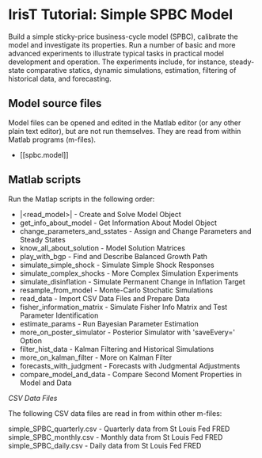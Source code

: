 # IrisT Tutorial: Simple SPBC Model                                        
Build a simple sticky-price business-cycle model
(SPBC), calibrate the model and investigate its properties. Run a number of basic and more advanced experiments to
illustrate typical tasks in practical model development and operation.
The experiments include, for instance, steady-state comparative statics,
dynamic simulations, estimation, filtering of historical data, and
forecasting.


## Model source files

Model files can be opened and edited in the Matlab editor (or any other
plain text editor), but are not run themselves. They are read from
within Matlab programs (m-files).

* [[spbc.model]]



## Matlab scripts

Run the Matlap scripts in the following order:


* |<read_model>|                    - Create and Solve Model Object                                           
* get_info_about_model          - Get Information About Model Object
* change_parameters_and_sstates - Assign and Change Parameters and Steady States
* know_all_about_solution       - Model Solution Matrices
* play_with_bgp                 - Find and Describe Balanced Growth Path
* simulate_simple_shock         - Simulate Simple Shock Responses
* simulate_complex_shocks       - More Complex Simulation Experiments
* simulate_disinflation         - Simulate Permanent Change in Inflation Target
* resample_from_model           - Monte-Carlo Stochatic Simulations
* read_data                     - Import CSV Data Files and Prepare Data
* fisher_information_matrix     - Simulate Fisher Info Matrix and Test Parameter Identification
* estimate_params               - Run Bayesian Parameter Estimation
* more_on_poster_simulator      - Posterior Simulator with 'saveEvery=' Option
* filter_hist_data              - Kalman Filtering and Historical Simulations
* more_on_kalman_filter         - More on Kalman Filter
* forecasts_with_judgment       - Forecasts with Judgmental Adjustments
* compare_model_and_data        - Compare Second Moment Properties in Model and Data



*CSV Data Files*

The following CSV data files are read in from within other m-files:

  simple_SPBC_quarterly.csv     - Quarterly data from St Louis Fed FRED
  simple_SPBC_monthly.csv       - Monthly data from St Louis Fed FRED 
  simple_SPBC_daily.csv         - Daily data from St Louis Fed FRED

